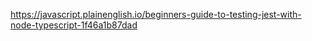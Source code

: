https://javascript.plainenglish.io/beginners-guide-to-testing-jest-with-node-typescript-1f46a1b87dad